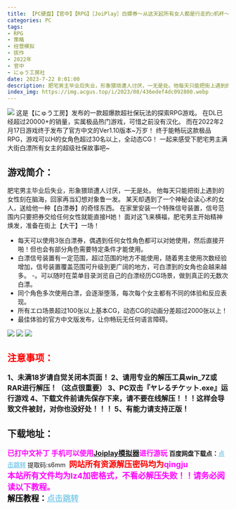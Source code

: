 ```yaml
---
title: 【PC硬盘】【官中】【RPG】［JoiPlay］白嫖券～从这天起所有女人都是行走的○机杯～V1.10
categories: PC
tags:
- RPG
- 策略
- 经营模拟
- 拔作
- 2022年
- 官中
- にゅう工房社
date: 2023-7-22 8:01:00
description: 肥宅男主毕业后失业，形象猥琐遭人讨厌，一无是处。他每天只能把街上遇到的女性刻在脑海，回家再当幻想对象鲁一发。某天却遇到了一个神秘会读心术的女人，送给他一种【白漂券】的奇怪东西。在家里安装一个特殊信号装置，信号范围内只要把券交给任何女性就能直接H她！
index_img: https://img.acgus.top/i/2023/08/436edef4dc092800.webp
---
```

![](https://img.acgus.top/i/2023/08/436edef4dc092800.webp)
这是【にゅう工房】发布的一款超爆款超社保玩法的探索RPG游戏。
在DL已经超过20000+的销量，实属极品热门游戏，可惜之前没有汉化。
而在2022年2月17日游戏终于发布了官方中文的Ver1.10版本~万岁！
终于能畅玩这款极品RPG，游戏可以H的女角色超过30名以上，全动态CG！
一起来感受下肥宅男主满大街白漂所有女主的超级社保故事吧~

## 游戏简介：
肥宅男主毕业后失业，形象猥琐遭人讨厌，一无是处。
他每天只能把街上遇到的女性刻在脑海，回家再当幻想对象鲁一发。
某天却遇到了一个神秘会读心术的女人，送给他一种【白漂券】的奇怪东西。
在家里安装一个特殊信号装置，信号范围内只要把券交给任何女性就能直接H她！
面对这飞来横福，肥宅男主开始精神焕发，准备在街上【大干】一场！

- 每天可以使用3张白漂券，偶遇到任何女性角色都可以对她使用，然后直接开啪！但也会有部分角色需要特定条件才能使用。
- 白漂信号装置有一定范围，超过范围的地方不能使用，随着男主使用次数经验增加，信号装置覆盖范围可升级到更广阔的地方，可白漂到的女角也会越来越多。
-。可以随时在菜单目录浏览自己的白漂经历CG场景，做到真正的无数次白漂。
- 同个角色多次使用白漂，会逐渐堕落，每次每个女主都有不同的体验和反应表现。
- 所有エロ场景超过100张以上基本CG，动态CG的动画分差超过2000张以上！
- 最佳体验的官方中文版发布，让你畅玩无任何语言障碍。

![](https://img.acgus.top/i/2023/08/edff1b9fcd092808.webp)
![](https://img.acgus.top/i/2023/08/4644680d0f092806.webp)
![](https://img.acgus.top/i/2023/08/a9e5b2c61f092803.webp)




## <font color=#FF0000 >注意事项：</font>
<font size=3><b>1、未满18岁请自觉关闭本页面！
2、请用专业的解压工具win_7Z或RAR进行解压！（这点很重要）
3、PC双击『ヤレるチケット.exe』运行游戏
4、下载文件前请先保存下来，请不要在线解压！！！这样会导致文件被封，对你也没好处！！！
5、有能力请支持正版！</b></font>

## 下载地址：
<font color=#FF00FF size=3><b>已打中文补丁</b></font>
<font color=#FF00FF size=3>**手机可以使用[Joiplay模拟器](https://pan.baidu.com/s/18DqGRnvQRgRQtqM1JYSrYQ?pwd=967d)进行游玩**</font>
<b>百度网盘下载点：</b><a href="https://pan.baidu.com/s/1sGcCxTvmhnOvNP0PbIhRzA?pwd=s6mm" style="color: #87CEEB;"><b>点击跳转</b></a> 提取码:s6mm
<a style="padding: 0" href="https://post.qingju.org/AD/"><img style="max-width:100%" src="https://img.acgus.top/i/2024/07/478f689b8021d8d499ab43d21acf137a.gif" alt=""></a>
<b><font color=#FF0000 size=4>网站所有资源解压密码均为</b></font><b><font color=#FF00FF size=4>qingju</font><font color=#FF0000 ></font></b><br><b><font color=#FF00FF size=4>本站所有文件均为lz4加密格式，不看必解压失败！！请务必阅读以下教程。</b></font><br><b><font color=#000 size=4>解压教程：</b><a href="https://post.qingju.org/tutorial/000/" style="color: #87CEEB;"><b>点击跳转</b></a>
